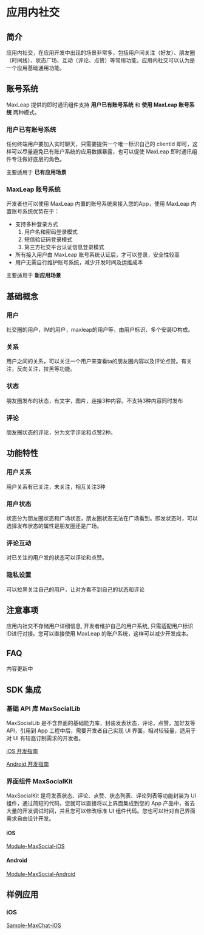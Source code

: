# 应用内社交

## 简介
应用内社交，在应用开发中出现的场景非常多，包括用户间关注（好友）、朋友圈（时间线）、状态广场、互动（评论、点赞）等常用功能，应用内社交可以认为是一个应用基础通用功能。


## 账号系统

MaxLeap 提供的即时通讯组件支持 **用户已有账号系统** 和 **使用 MaxLeap 账号系统** 两种模式。

### 用户已有账号系统
任何终端用户要加入实时聊天，只需要提供一个唯一标识自己的 clientId 即可，这样可以尽量避免已有账户系统的应用数据暴露，也可以促使 MaxLeap 即时通讯组件专注做好底层的角色。

主要适用于 **已有应用场景**

### MaxLeap 账号系统
开发者也可以使用 MaxLeap 内置的账号系统来接入您的App，使用 MaxLeap 内置账号系统优势在于：

* 支持多种登录方式
  1. 用户名和密码登录模式
  2. 短信验证码登录模式
  3. 第三方社交平台认证信息登录模式
* 所有接入用户由 MaxLeap 账号系统认证后，才可以登录，安全性较高
* 用户无需自行维护账号系统，减少开发时间及运维成本

主要适用于 **新应用场景**

## 基础概念
### 用户
社交圈的用户，IM的用户，maxleap的用户等，由用户标识、多个安装ID构成。
### 关系
用户之间的关系，可以关注一个用户来查看ta的朋友圈内容以及评论点赞。有关注，反向关注，拉黑等功能。
### 状态
朋友圈发布的状态，有文字，图片，连接3种内容。不支持3种内容同时发布
### 评论
朋友圈状态的评论，分为文字评论和点赞2种。
## 功能特性
### 用户关系
用户关系有已关注，未关注，相互关注3种
### 用户状态
状态分为朋友圈状态和广场状态，朋友圈状态无法在广场看到。即发状态时，可以选择发布状态的属性是朋友圈还是广场。
### 评论互动
对已关注的用户发的状态可以评论和点赞。
### 隐私设置
可以拉黑关注自己的用户，让对方看不到自己的状态和评论
## 注意事项
应用内社交不存储用户详细信息, 开发者维护自己的用户系统, 只需适配用户标识ID进行对接。您可以直接使用 MaxLeap 的账户系统，这样可以减少开发成本。
## FAQ
内容更新中

## SDK 集成

### 基础 API 库 MaxSocialLib
MaxSocialLib 是不含界面的基础能力库，封装发表状态，评论，点赞，加好友等 API，引用到 App 工程中后，需要开发者自己实现 UI 界面，相对较轻量，适用于对 UI 有较高订制需求的开发者。

[iOS 开发指南](ML_DOCS_GUIDE_LINK_PLACEHOLDER_IOS#INAPPSOCIAL_ZH)

[Android 开发指南](ML_DOCS_GUIDE_LINK_PLACEHOLDER_ANDROID#INAPPSOCIAL_ZH)

<!--
[Javascript 开发指南](ML_DOCS_GUIDE_LINK_PLACEHOLDER_JS#INAPPSOCIAL_ZH)
-->
### 界面组件 MaxSocialKit
MaxSocialKit 是将发表状态、评论、点赞、状态列表、评论列表等功能封装为 UI 组件，通过简短的代码，您就可以直接将以上界面集成到您的 App 产品中，省去大量的开发调试时间，并且您可以修改标准 UI 组件代码。您也可以针对自己界面需求自由设计开发。

#### iOS
[Module-MaxSocial-iOS](https://github.com/MaxLeap/Module-MaxSocial-iOS)

#### Android
[Module-MaxSocial-Android](https://github.com/MaxLeap/Module-MaxSocial-Android)


## 样例应用
### iOS
[Sample-MaxChat-iOS](https://github.com/MaxLeap/Sample-MaxChat-iOS)

<!--
### Android
[Sample-MaxChat-Android](https://github.com/MaxLeap/Sample-MaxChat-Android)
-->